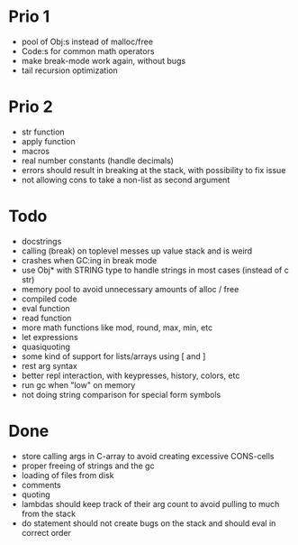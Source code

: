 Prio 1
======
* pool of Obj:s instead of malloc/free
* Code:s for common math operators
* make break-mode work again, without bugs
* tail recursion optimization

Prio 2
======
* str function
* apply function
* macros
* real number constants (handle decimals)
* errors should result in breaking at the stack, with possibility to fix issue
* not allowing cons to take a non-list as second argument

Todo
====
* docstrings
* calling (break) on toplevel messes up value stack and is weird
* crashes when GC:ing in break mode
* use Obj* with STRING type to handle strings in most cases (instead of c str)
* memory pool to avoid unnecessary amounts of alloc / free
* compiled code
* eval function
* read function
* more math functions like mod, round, max, min, etc
* let expressions
* quasiquoting
* some kind of support for lists/arrays using [ and ]
* rest arg syntax
* better repl interaction, with keypresses, history, colors, etc
* run gc when "low" on memory
* not doing string comparison for special form symbols

Done
====
* store calling args in C-array to avoid creating excessive CONS-cells
* proper freeing of strings and the gc
* loading of files from disk
* comments
* quoting
* lambdas should keep track of their arg count to avoid pulling to much from the stack
* do statement should not create bugs on the stack and should eval in correct order
